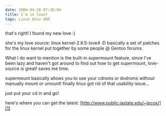 ```yaml
---
date: 2004-04-18 07:36:04
title: I'm in love!
tags: Linux Unix QNX
---
```

that's right! I found my new love :)

she's my love source: linux kernel-2.6.5-love4 :D basically a set of patches
for the linux kernel put together by some people @ Gentoo forums.

What I do want to mention is the built-in supermount feature. since I've been
lazy and haven't got around to find out how to get supermount, love-source is
great! saves me time.

supermount basically allows you to use your cdroms or dvdroms without manually
mount or umount! finally linux got rid of that usability issue...

just put your cd in and go!

here's where you can get the latest:
[http://www.public.iastate.edu/~jpcox/][1]

  [1]: http://www.public.iastate.edu/~jpcox/
